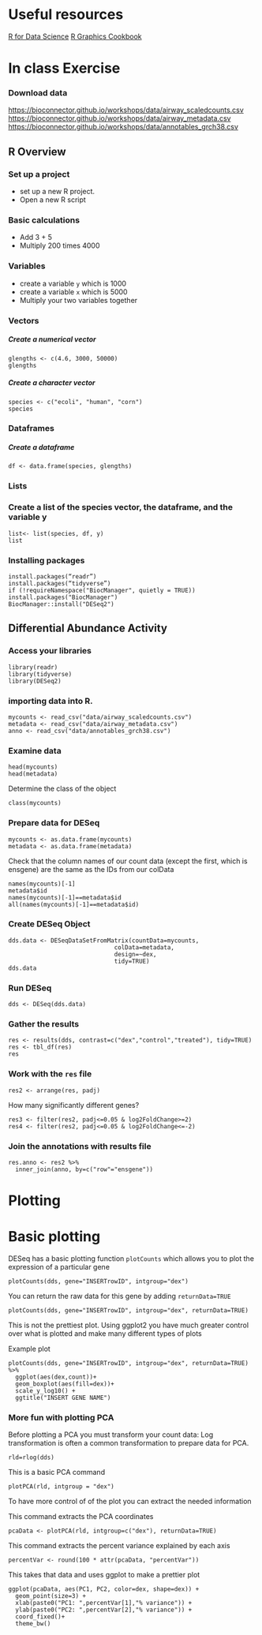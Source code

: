 # Useful resources
[R for Data Science](https://r4ds.had.co.nz/)
[R Graphics Cookbook](http://www.cookbook-r.com/Graphs/)

# In class Exercise
### Download data
https://bioconnector.github.io/workshops/data/airway_scaledcounts.csv  
https://bioconnector.github.io/workshops/data/airway_metadata.csv  
https://bioconnector.github.io/workshops/data/annotables_grch38.csv  

## R Overview

### Set up a project
- set up a new R project.
- Open a new R script

### Basic calculations
- Add 3 + 5
- Multiply 200 times 4000

### Variables
- create a variable `y` which is 1000
- create a variable `x` which is 5000
- Multiply your two variables together

### Vectors
##### Create a numerical vector
```{R}
glengths <- c(4.6, 3000, 50000) 
glengths
```

##### Create a character vector
```{R}
species <- c("ecoli", "human", "corn") 
species
```
### Dataframes
##### Create a dataframe
```{R}
df <- data.frame(species, glengths)
```
### Lists
### Create a list of the species vector, the dataframe, and the variable y
```{R}
list<- list(species, df, y)
list
```

### Installing packages
```{R}
install.packages(“readr”)
install.packages(“tidyverse”)
if (!requireNamespace("BiocManager", quietly = TRUE)) install.packages("BiocManager") 
BiocManager::install("DESeq2")
```
## Differential Abundance Activity

### Access your libraries
```{R}
library(readr)
library(tidyverse)
library(DESeq2)
```

### importing data into R.
```{R}
mycounts <- read_csv("data/airway_scaledcounts.csv") 
metadata <- read_csv("data/airway_metadata.csv")
anno <- read_csv("data/annotables_grch38.csv")
```
### Examine data
```{R}
head(mycounts)
head(metadata)
```
Determine the class of the object
```{R}
class(mycounts)
```

### Prepare data for DESeq
```{R}
mycounts <- as.data.frame(mycounts)
metadata <- as.data.frame(metadata)
```
Check that the column names of our count data (except the first, which is ensgene) are the same as the IDs from our colData
```{R}
names(mycounts)[-1]
metadata$id
names(mycounts)[-1]==metadata$id
all(names(mycounts)[-1]==metadata$id)
```
### Create DESeq Object
```{R}
dds.data <- DESeqDataSetFromMatrix(countData=mycounts, 
                              colData=metadata, 
                              design=~dex, 
                              tidy=TRUE)
dds.data
```

### Run DESeq
```{R}
dds <- DESeq(dds.data)
```

### Gather the results
```{R}
res <- results(dds, contrast=c("dex","control","treated"), tidy=TRUE)
res <- tbl_df(res)
res
```
### Work with the `res` file
```{R}
res2 <- arrange(res, padj)
```
How many significantly different genes?

```{R}
res3 <- filter(res2, padj<=0.05 & log2FoldChange>=2)
res4 <- filter(res2, padj<=0.05 & log2FoldChange<=-2)
```

### Join the annotations with results file
```{R}
res.anno <- res2 %>%
  inner_join(anno, by=c("row"="ensgene"))
```

# Plotting

# Basic plotting

DESeq has a basic plotting function `plotCounts` which allows you to plot the expression of a particular gene
```{R}
plotCounts(dds, gene="INSERTrowID", intgroup="dex")
```

You can return the raw data for this gene by adding `returnData=TRUE`
```{R}
plotCounts(dds, gene="INSERTrowID", intgroup="dex", returnData=TRUE)
```

This is not the prettiest plot.  Using ggplot2 you have much greater control over what is plotted and make many different types of plots

Example plot
```{R}
plotCounts(dds, gene="INSERTrowID", intgroup="dex", returnData=TRUE) %>%
  ggplot(aes(dex,count))+
  geom_boxplot(aes(fill=dex))+
  scale_y_log10() + 
  ggtitle("INSERT GENE NAME") 
```
### More fun with plotting PCA

Before plotting a PCA you must transform your count data:  Log transformation is often a common transformation to prepare data for PCA.

```{R}
rld=rlog(dds)
```
This is a basic PCA command
```{R}
plotPCA(rld, intgroup = "dex")
```
To have more control of of the plot you can extract the needed information  

This command extracts the PCA coordinates
```{R}
pcaData <- plotPCA(rld, intgroup=c("dex"), returnData=TRUE)
```
This command extracts the percent variance explained by each axis
```{R}
percentVar <- round(100 * attr(pcaData, "percentVar"))
```

This takes that data and uses ggplot to make a prettier plot
```{R}
ggplot(pcaData, aes(PC1, PC2, color=dex, shape=dex)) +
  geom_point(size=3) +
  xlab(paste0("PC1: ",percentVar[1],"% variance")) +
  ylab(paste0("PC2: ",percentVar[2],"% variance")) + 
  coord_fixed()+
  theme_bw()
```
